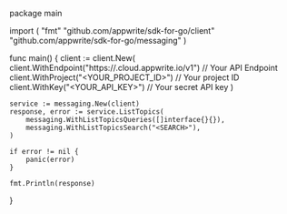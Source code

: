 package main

import (
    "fmt"
    "github.com/appwrite/sdk-for-go/client"
    "github.com/appwrite/sdk-for-go/messaging"
)

func main() {
    client := client.New(
        client.WithEndpoint("https://<REGION>.cloud.appwrite.io/v1") // Your API Endpoint
        client.WithProject("<YOUR_PROJECT_ID>") // Your project ID
        client.WithKey("<YOUR_API_KEY>") // Your secret API key
    )

    service := messaging.New(client)
    response, error := service.ListTopics(
        messaging.WithListTopicsQueries([]interface{}{}),
        messaging.WithListTopicsSearch("<SEARCH>"),
    )

    if error != nil {
        panic(error)
    }

    fmt.Println(response)
}
